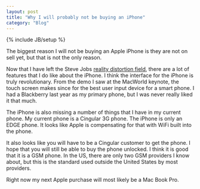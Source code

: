 ```yaml
---
layout: post
title: "Why I will probably not be buying an iPhone"
category: "Blog"
---
```

{% include JB/setup %}

The biggest reason I will not be buying an Apple iPhone is they are not on sell yet, but that is not the only reason.

Now that I have left the Steve Jobs [reality distortion field](http://en.wikipedia.org/wiki/Reality_distortion_field), there are a lot of features that I do like about the iPhone. I think the interface for the iPhone is truly revolutionary. From the demo I saw at the MacWorld keynote, the touch screen makes since for the best user input device for a smart phone. I had a Blackberry last year as my primary phone, but I was never really liked it that much.

The iPhone is also missing a number of things that I have in my current phone. My current phone is a Cingular 3G phone. The iPhone is only an EDGE phone. It looks like Apple is compensating for that with WiFi built into the phone.

It also looks like you will have to be a Cingular customer to get the phone. I hope that you will still be able to buy the phone unlocked. I think it is good that it is a GSM phone. In the US, there are only two GSM providers I know about, but this is the standard used outside the United States by most providers.

Right now my next Apple purchase will most likely be a Mac Book Pro.
